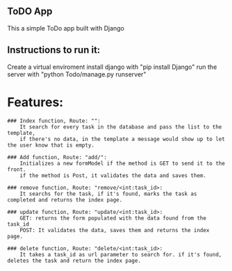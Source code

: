 ## ToDO App

This a simple ToDo app built with Django

## Instructions to run it:

Create a virtual enviroment
install django with "pip install Django"
run the server with "python Todo/manage.py runserver"

# Features:

    ### Index function, Route: "":
        It search for every task in the database and pass the list to the template,
        if there's no data, in the template a message would show up to let the user know that is empty.

    ### Add function, Route: "add/":
        Initializes a new formModel if the method is GET to send it to the front.
        if the method is Post, it validates the data and saves them.

    ### remove function, Route: "remove/<int:task_id>:
        It searchs for the task, if it's found, marks the task as completed and returns the index page.

    ### update function, Route: "update/<int:task_id>:
        GET: returns the form populated with the data found from the task_id
        POST: It validates the data, saves them and returns the index page.

    ### delete function, Route: "delete/<int:task_id>:
        It takes a task_id as url parameter to search for. if it's found, deletes the task and return the index page.
